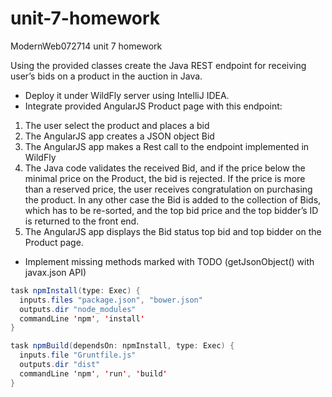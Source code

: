 unit-7-homework
===============

ModernWeb072714 unit 7 homework

Using the provided classes create the Java REST endpoint for receiving user’s bids on a
product in the auction in Java.
* Deploy it under WildFly server using IntelliJ IDEA.
* Integrate provided AngularJS Product page with this endpoint:
1. The user select the product and places a bid
2. The AngularJS app creates a JSON object Bid
3. The AngularJS app makes a Rest call to the endpoint implemented in WildFly
4. The Java code validates the received Bid, and if the price below the minimal price on
the Product, the bid is rejected. If the price is more than a reserved price, the user
receives congratulation on purchasing the product. In any other case the Bid is added to
the collection of Bids, which has to be re-sorted, and the top bid price and the top
bidder’s ID is returned to the front end.
5. The AngularJS app displays the Bid status top bid and top bidder on the Product page.
* Implement missing methods marked with TODO (getJsonObject() with javax.json API)

```java
task npmInstall(type: Exec) {
  inputs.files "package.json", "bower.json"
  outputs.dir "node_modules"
  commandLine 'npm', 'install'
}

task npmBuild(dependsOn: npmInstall, type: Exec) {
  inputs.file "Gruntfile.js"
  outputs.dir "dist"
  commandLine 'npm', 'run', 'build'
}
```

